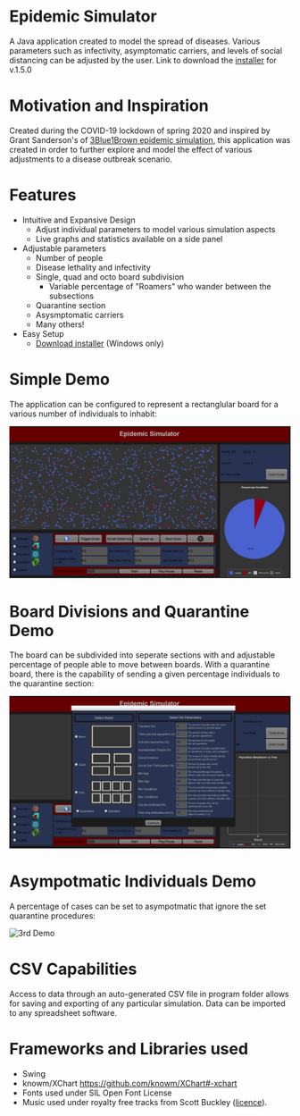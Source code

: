 # Epidemic Simulator
A Java application created to model the spread of diseases. Various parameters such as infectivity, asymptomatic carriers, and levels of social distancing can be adjusted by the user.
Link to download the [installer](https://drive.google.com/file/d/1AD1f-tfJXl2NTRmCviCTjXnpBmgJyiR-/view?usp=sharing) for v.1.5.0

# Motivation and Inspiration
Created during the COVID-19 lockdown of spring 2020 and inspired by Grant Sanderson's of [3Blue1Brown epidemic simulation](https://www.youtube.com/watch?v=gxAaO2rsdIs), this application was created in order to further explore and model the effect of various adjustments to a disease outbreak scenario.

# Features 
- Intuitive and Expansive Design
  - Adjust individual parameters to model various simulation aspects
  - Live graphs and statistics available on a side panel
- Adjustable parameters
  - Number of people
  - Disease lethality and infectivity
  - Single, quad and octo board subdivision
      - Variable percentage of "Roamers" who wander between the subsections
  - Quarantine section
  - Asysmptomatic carriers
  - Many others!
- Easy Setup
  - [Download installer](https://drive.google.com/file/d/1AD1f-tfJXl2NTRmCviCTjXnpBmgJyiR-/view?usp=sharing) (Windows only)
  

# Simple Demo
The application can be configured to represent a rectanglular board for a various number of individuals to inhabit: 

![Simple Demo](EpidemicSimGifs/EpidemicSimGeneralShowcase.gif)

# Board Divisions and Quarantine Demo
The board can be subdivided into seperate sections with and adjustable percentage of people able to move between boards. With a quarantine board, there is the capability of sending a given percentage individuals to the quarantine section:

![2nd Demo](EpidemicSimGifs/EpidemicSimQuadQuarShowcase.gif)

# Asympotmatic Individuals Demo
A percentage of cases can be set to asympotmatic that ignore the set quarantine procedures:

![3rd Demo](EpidemicSimGifs/EpidemicSimAsymptomaticShowcase.gif)

# CSV Capabilities
Access to data through an auto-generated CSV file in program folder allows for saving and exporting of any particular simulation.
Data can be imported to any spreadsheet software.

# Frameworks and Libraries used
- Swing
- knowm/XChart https://github.com/knowm/XChart#-xchart
- Fonts used under SIL Open Font License
- Music used under royalty free tracks from Scott Buckley ([licence](https://creativecommons.org/licenses/by/3.0/legalcode)).
